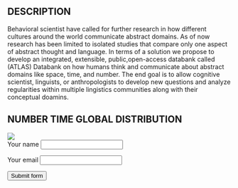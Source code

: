 
## DESCRIPTION

Behavioral scientist have called for further research in how different 
cultures around the world communicate abstract domains. As of now 
research has been limited  to isolated studies that compare only one 
aspect of abstract thought and language. In terms of a solution we 
propose to develop an integrated, extensible, public,open-access 
databank called (ATLAS) Databank on how humans think and communicate 
about abstract domains like space, time, and number. The end goal is to 
allow cognitive scientist, linguists, or anthropologists to develop new 
questions and analyze regularities within multiple lingistics 
communities along with their conceptual doamins.

## NUMBER TIME GLOBAL DISTRIBUTION 

<img src= "https://user-images.githubusercontent.com/49128397/98511223-41e53800-2219-11eb-9002-091573570a20.png">


<form action="https://schacon2.github.io/ATLAS-Databank/" method="POST">
  <label for="name">Your name</label>
  <input type="text" name="name" required>

  <label for="email">Your email</label>
  <input type="text" name="schacon2@ucmerced.edu" required>

  <button type="submit">Submit form</button>
</form>

